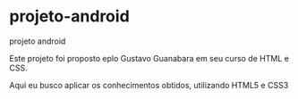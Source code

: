 # projeto-android
projeto android

Este projeto foi proposto eplo Gustavo Guanabara em seu curso de HTML e CSS.

Aqui eu busco aplicar os conhecimentos obtidos, utilizando HTML5 e CSS3
